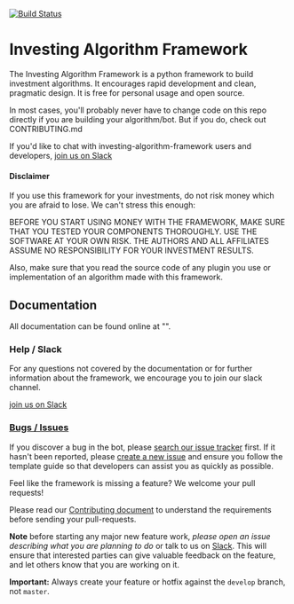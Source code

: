 [![Build Status](https://travis-ci.org/investingbots/investing-bot-framework.svg?branch=master)](https://travis-ci.org/investingbots/investing-bot-framework)

# Investing Algorithm Framework

The Investing Algorithm Framework is a python framework to build investment algorithms. It encourages rapid development and clean,
pragmatic design. It is free for personal usage and open source.

In most cases, you'll probably never have to change code on this repo directly if you are building your algorithm/bot. But if you do, check out CONTRIBUTING.md

If you'd like to chat with investing-algorithm-framework users and developers, [join us on Slack](https://inv-algo-framework.slack.com)

#### Disclaimer
If you use this framework for your investments, do not risk money which you are afraid to lose. We can't stress this
enough:

BEFORE YOU START USING MONEY WITH THE FRAMEWORK, MAKE SURE THAT YOU TESTED YOUR COMPONENTS THOROUGHLY. USE THE SOFTWARE AT
YOUR OWN RISK. THE AUTHORS AND ALL AFFILIATES ASSUME NO RESPONSIBILITY FOR YOUR INVESTMENT RESULTS.

Also, make sure that you read the source code of any plugin you use or implementation of an algorithm made with this
framework.

## Documentation
All documentation can be found online at "".

### Help / Slack

For any questions not covered by the documentation or for further
information about the framework, we encourage you to join our slack channel.

[join us on Slack](https://inv-algo-framework.slack.com)

### [Bugs / Issues](https://github.com/investingbots/value-investing-bot/issues?q=is%3Aissue)

If you discover a bug in the bot, please
[search our issue tracker](https://github.com/investing-algorithms/investing-algorithm-framework/issues?q=is%3Aissue)
first. If it hasn't been reported, please
[create a new issue](https://github.com/investing-algorithms/investing-algorithm-framework/issues/new) and
ensure you follow the template guide so that developers can assist you as quickly as possible.

Feel like the framework is missing a feature? We welcome your pull requests!

Please read our
[Contributing document](https://github.com/investing-algorithms/investing-algorithm-framework/blob/master/CONTRIBUTING.md)
to understand the requirements before sending your pull-requests.

**Note** before starting any major new feature work, *please open an issue describing what you are planning to do* or talk to us on [Slack](https://join.slack.com/t/investingbots/shared_invite/enQtODgwNTg3MzA2MjYyLTdiZjczZDRlNWJjNDdmYThiMGE0MzFhOTg4Y2E0NzQ2OTgxYjA1NzU3ZWJiY2JhOTE1ZGJlZGFiNDU3OTAzMDg).
This will ensure that interested parties can give valuable feedback on the feature, and let others know that you are working on it.

**Important:** Always create your feature or hotfix against the `develop` branch, not `master`.
